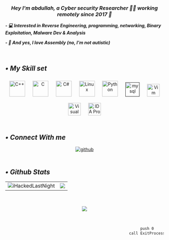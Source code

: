<div align="center">
</div>  
  

### ***<div align="center">Hey I'm abdullah, a Cyber security Researcher 👨‍💻 working remotely since 2017 🚀</div>***
  
***- 💻 Interested in Reverse Engineering, programming, networking, Binary Exploitation, Malware Dev & Analysis***
  
***- 🧛 And yes, I love Assembly (no, I'm not autistic)***

  
<br/>  


***•
My Skill set***
---------



<div align="center">  
<a href="https://www.cplusplus.com/" target="_blank"><img style="margin: 10px" src="https://profilinator.rishav.dev/skills-assets/cplusplus-original.svg" alt="C++" height="50" /></a>    
<a href="https://www.cprogramming.com/" target="_blank"><img style="margin: 10px" src="https://profilinator.rishav.dev/skills-assets/c-original.svg" alt="C" height="50" /></a>  
<a href="https://docs.microsoft.com/en-us/dotnet/csharp/" target="_blank"><img style="margin: 10px" src="https://profilinator.rishav.dev/skills-assets/csharp-original.svg" alt="C#" height="50" /></a>
<a href="https://www.linux.org/" target="_blank"><img style="margin: 10px" src="https://profilinator.rishav.dev/skills-assets/linux-original.svg" alt="Linux" height="50" /></a>  
<a href="https://www.python.org/" target="_blank"><img style="margin: 10px" src="https://profilinator.rishav.dev/skills-assets/python-original.svg" alt="Python" height="50" /></a>
<a href="" targets="_blank"><img style="margin: 10px" src="https://cdn.jsdelivr.net/gh/devicons/devicon/icons/mysql/mysql-original.svg" alt="mysql" height="45" /></a>
<a href="https://www.vim.org/" target="_blank"><img style="margin: 10px" src="https://cdn.jsdelivr.net/gh/devicons/devicon/icons/vim/vim-original.svg" alt="Vim" height="40" /></a>  
<a href="https://visualstudio.microsoft.com/vs/professional/" target="_blank"><img style="margin: 10px" src="https://cdn.jsdelivr.net/gh/devicons/devicon/icons/visualstudio/visualstudio-plain.svg" alt="Visual Studio" height="40" /></a>  
<a href="https://hex-rays.com/ida-pro" target="_blank"><img style="margin: 10px" src="http://crack-tool.at.ua/pictures/pict3/IDA-logo.png" alt="IDA Pro" height="40" /></a>  
</div>

<br/>  


***•
Connect With me***
---------
<div align="center">
<a href="https://github.com/iHackedLastNight" target="_blank">
<img src=https://img.shields.io/badge/github-%2324292e.svg?&style=for-the-badge&logo=github&logoColor=white alt=github style="margin-bottom: 5px;" />
</a>
</div>  
  

<br/>  


***•
Github Stats***
---------
<div align="center">
    <table>
        <tr>
            <td><img src="https://github-readme-stats.vercel.app/api/top-langs?username=iHackedLastNight&show_icons=true&locale=en&layout=compact&bg_color=000000" alt="iHackedLastNight" /></td>
            <td><img src="https://github-readme-stats.vercel.app/api?username=iHackedLastNight&show_icons=true&count_private=true&hide_border=true&bg_color=000000" /></td>
        </tr>
    </table>
</div>  

<br/>  

  

<br/>  

<div align="center">
<img src="https://komarev.com/ghpvc/?username=iHackedLastNight&&style=flat-square" align="center" />
</div><br><br>



```sh
                                                            push 0
                                                       call ExitProcess
